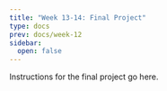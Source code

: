 ```yaml
---
title: "Week 13-14: Final Project"
type: docs
prev: docs/week-12
sidebar:
  open: false
---
```


Instructions for the final project go here.